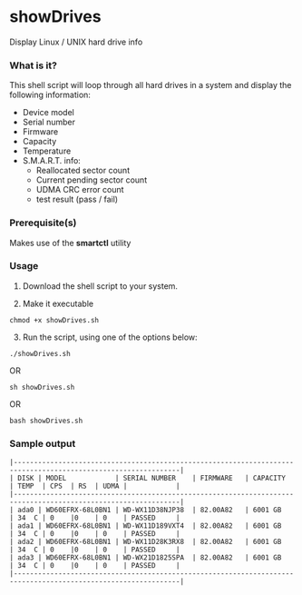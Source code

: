# showDrives

Display Linux / UNIX hard drive info

### What is it?
This shell script will loop through all hard drives in a system and display the following information:
* Device model 
* Serial number
* Firmware
* Capacity
* Temperature
* S.M.A.R.T. info:
    * Reallocated sector count
    * Current pending sector count
    * UDMA CRC error count
    * test result (pass / fail)



### Prerequisite(s)
Makes use of the **smartctl** utility



### Usage

1. Download the shell script to your system.

1. Make it executable
```
chmod +x showDrives.sh
```
3. Run the script, using one of the options below:
```
./showDrives.sh
```
OR
```
sh showDrives.sh
```
OR
```
bash showDrives.sh
```



### Sample output
```
|---------------------------------------------------------------------------------------------------------------|
| DISK | MODEL            | SERIAL NUMBER    | FIRMWARE   | CAPACITY   | TEMP  | CPS  | RS  | UDMA |            |
|---------------------------------------------------------------------------------------------------------------|
| ada0 | WD60EFRX-68L0BN1 | WD-WX11D38NJP38  | 82.00A82   | 6001 GB    | 34  C | 0    |0    | 0    | PASSED     |
| ada1 | WD60EFRX-68L0BN1 | WD-WX11D189VXT4  | 82.00A82   | 6001 GB    | 34  C | 0    |0    | 0    | PASSED     |
| ada2 | WD60EFRX-68L0BN1 | WD-WX11D28K3RX8  | 82.00A82   | 6001 GB    | 34  C | 0    |0    | 0    | PASSED     |
| ada3 | WD60EFRX-68L0BN1 | WD-WX21D1825SPA  | 82.00A82   | 6001 GB    | 34  C | 0    |0    | 0    | PASSED     |
|---------------------------------------------------------------------------------------------------------------|
```
